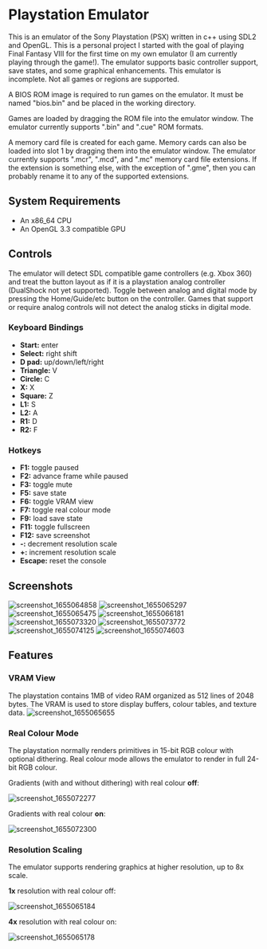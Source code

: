 # Playstation Emulator

This is an emulator of the Sony Playstation (PSX) written in c++ using SDL2 and OpenGL. This is a personal project I started with the goal of playing Final Fantasy VIII for the first time on my own emulator (I am currently playing through the game!). The emulator supports basic controller support, save states, and some graphical enhancements. This emulator is incomplete. Not all games or regions are supported.

A BIOS ROM image is required to run games on the emulator. It must be named "bios.bin" and be placed in the working directory.

Games are loaded by dragging the ROM file into the emulator window. The emulator currently supports ".bin" and ".cue" ROM formats.

A memory card file is created for each game. Memory cards can also be loaded into slot 1 by dragging them into the emulator window. The emulator currently supports ".mcr", ".mcd", and ".mc" memory card file extensions. If the extension is something else, with the exception of ".gme", then you can probably rename it to any of the supported extensions.

## System Requirements
* An x86_64 CPU
* An OpenGL 3.3 compatible GPU

## Controls
The emulator will detect SDL compatible game controllers (e.g. Xbox 360) and treat the button layout as if it is a playstation analog controller (DualShock not yet supported). Toggle between analog and digital mode by pressing the Home/Guide/etc button on the controller. Games that support or require analog controls will not detect the analog sticks in digital mode.

### Keyboard Bindings
* **Start:** enter
* **Select:** right shift
* **D pad:** up/down/left/right
* **Triangle:** V
* **Circle:** C
* **X:** X
* **Square:** Z
* **L1:** S
* **L2:** A
* **R1:** D
* **R2:** F

### Hotkeys
* **F1:** toggle paused
* **F2:** advance frame while paused
* **F3:** toggle mute
* **F5:** save state
* **F6:** toggle VRAM view
* **F7:** toggle real colour mode
* **F9:** load save state
* **F11:** toggle fullscreen
* **F12:** save screenshot
* **-:** decrement resolution scale
* **+:** increment resolution scale
* **Escape:** reset the console

## Screenshots
![screenshot_1655064858](https://user-images.githubusercontent.com/22203222/173252887-818a8acf-a166-47f7-9b36-d9d88b49df6f.png)
![screenshot_1655065297](https://user-images.githubusercontent.com/22203222/173252902-45cf9270-0e91-4dc4-b76c-67f32db1852a.png)
![screenshot_1655065475](https://user-images.githubusercontent.com/22203222/173252911-f58daba3-9a4c-4e64-b8ee-8e339bd2f649.png)
![screenshot_1655066181](https://user-images.githubusercontent.com/22203222/173252952-00cdde3a-945d-4ac9-8de7-5470a96652db.png)
![screenshot_1655073320](https://user-images.githubusercontent.com/22203222/173256326-49e46b2e-7b7d-4e7c-8990-f99ebbf5fe89.png)
![screenshot_1655073772](https://user-images.githubusercontent.com/22203222/173256542-a8401271-6c1b-487b-9400-444a1537fdef.png)
![screenshot_1655074125](https://user-images.githubusercontent.com/22203222/173256785-9a584589-38d7-417e-8d58-501af3495bc8.png)
![screenshot_1655074603](https://user-images.githubusercontent.com/22203222/173256925-65dcc312-2750-4af1-bc10-52e5fbca6df7.png)

## Features

### VRAM View
The playstation contains 1MB of video RAM organized as 512 lines of 2048 bytes. The VRAM is used to store display buffers, colour tables, and texture data.
![screenshot_1655065655](https://user-images.githubusercontent.com/22203222/173255501-a03e6f9d-5c6f-41b1-8b4f-33564ca63b9f.png)

### Real Colour Mode
The playstation normally renders primitives in 15-bit RGB colour with optional dithering. Real colour mode allows the emulator to render in full 24-bit RGB colour.

Gradients (with and without dithering) with real colour **off**:

![screenshot_1655072277](https://user-images.githubusercontent.com/22203222/173255898-793873ea-5756-4325-9810-13487ab9ff59.png)

Gradients with real colour **on**:

![screenshot_1655072300](https://user-images.githubusercontent.com/22203222/173255902-fbcc05b7-3dcb-41aa-94b3-92c344a03076.png)

### Resolution Scaling
The emulator supports rendering graphics at higher resolution, up to 8x scale.

**1x** resolution with real colour off:

![screenshot_1655065184](https://user-images.githubusercontent.com/22203222/173256038-c37001c6-8efc-4c26-928b-2c2f06db16e3.png)

**4x** resolution with real colour on:

![screenshot_1655065178](https://user-images.githubusercontent.com/22203222/173256041-ad60f3b0-19e1-41ae-9a07-9f4f873f9e61.png)
